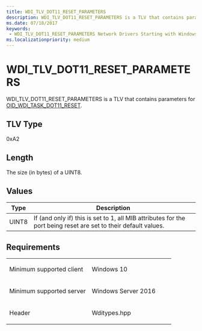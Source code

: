 ```yaml
---
title: WDI_TLV_DOT11_RESET_PARAMETERS
description: WDI_TLV_DOT11_RESET_PARAMETERS is a TLV that contains parameters for OID_WDI_TASK_DOT11_RESET.
ms.date: 07/18/2017
keywords:
 - WDI_TLV_DOT11_RESET_PARAMETERS Network Drivers Starting with Windows Vista
ms.localizationpriority: medium
---
```


# WDI\_TLV\_DOT11\_RESET\_PARAMETERS


WDI\_TLV\_DOT11\_RESET\_PARAMETERS is a TLV that contains parameters for [OID\_WDI\_TASK\_DOT11\_RESET](./oid-wdi-task-dot11-reset.md).

## TLV Type


0xA2

## Length


The size (in bytes) of a UINT8.

## Values


| Type  | Description                                                                                                     |
|-------|-----------------------------------------------------------------------------------------------------------------|
| UINT8 | If (and only if) this is set to 1, all MIB attributes for the port being reset are set to their default values. |

 

Requirements
------------

<table>
<colgroup>
<col width="50%" />
<col width="50%" />
</colgroup>
<tbody>
<tr class="odd">
<td><p>Minimum supported client</p></td>
<td><p>Windows 10</p></td>
</tr>
<tr class="even">
<td><p>Minimum supported server</p></td>
<td><p>Windows Server 2016</p></td>
</tr>
<tr class="odd">
<td><p>Header</p></td>
<td>Wditypes.hpp</td>
</tr>
</tbody>
</table>

 

